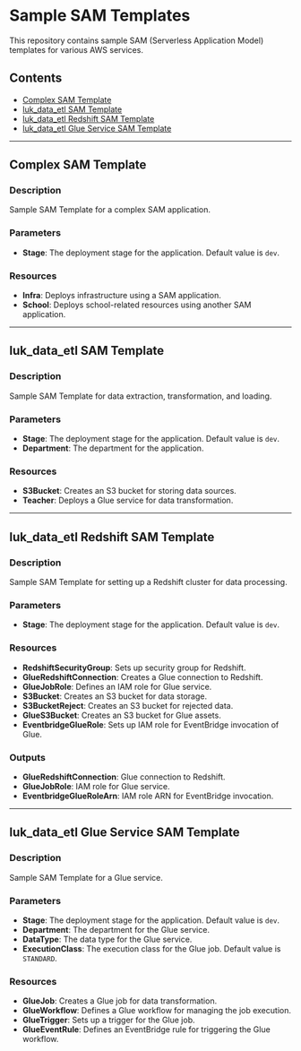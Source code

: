 # Sample SAM Templates

This repository contains sample SAM (Serverless Application Model) templates for various AWS services.

## Contents

- [Complex SAM Template](#complex-sam-template)
- [luk_data_etl SAM Template](#luk_data_etl-sam-template)
- [luk_data_etl Redshift SAM Template](#luk_data_etl-redshift-sam-template)
- [luk_data_etl Glue Service SAM Template](#luk_data_etl-glue-service-sam-template)

---

## Complex SAM Template

### Description

Sample SAM Template for a complex SAM application.

### Parameters

- **Stage**: The deployment stage for the application. Default value is `dev`.

### Resources

- **Infra**: Deploys infrastructure using a SAM application.
- **School**: Deploys school-related resources using another SAM application.

---

## luk_data_etl SAM Template

### Description

Sample SAM Template for data extraction, transformation, and loading.

### Parameters

- **Stage**: The deployment stage for the application. Default value is `dev`.
- **Department**: The department for the application.

### Resources

- **S3Bucket**: Creates an S3 bucket for storing data sources.
- **Teacher**: Deploys a Glue service for data transformation.

---

## luk_data_etl Redshift SAM Template

### Description

Sample SAM Template for setting up a Redshift cluster for data processing.

### Parameters

- **Stage**: The deployment stage for the application. Default value is `dev`.

### Resources

- **RedshiftSecurityGroup**: Sets up security group for Redshift.
- **GlueRedshiftConnection**: Creates a Glue connection to Redshift.
- **GlueJobRole**: Defines an IAM role for Glue service.
- **S3Bucket**: Creates an S3 bucket for data storage.
- **S3BucketReject**: Creates an S3 bucket for rejected data.
- **GlueS3Bucket**: Creates an S3 bucket for Glue assets.
- **EventbridgeGlueRole**: Sets up IAM role for EventBridge invocation of Glue.

### Outputs

- **GlueRedshiftConnection**: Glue connection to Redshift.
- **GlueJobRole**: IAM role for Glue service.
- **EventbridgeGlueRoleArn**: IAM role ARN for EventBridge invocation.

---

## luk_data_etl Glue Service SAM Template

### Description

Sample SAM Template for a Glue service.

### Parameters

- **Stage**: The deployment stage for the application. Default value is `dev`.
- **Department**: The department for the Glue service.
- **DataType**: The data type for the Glue service.
- **ExecutionClass**: The execution class for the Glue job. Default value is `STANDARD`.

### Resources

- **GlueJob**: Creates a Glue job for data transformation.
- **GlueWorkflow**: Defines a Glue workflow for managing the job execution.
- **GlueTrigger**: Sets up a trigger for the Glue job.
- **GlueEventRule**: Defines an EventBridge rule for triggering the Glue workflow.

